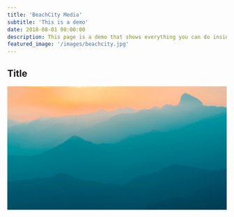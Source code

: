 ```yaml
---
title: 'BeachCity Media'
subtitle: 'This is a demo'
date: 2018-08-01 00:00:00
description: This page is a demo that shows everything you can do inside portfolio and blog posts.
featured_image: '/images/beachcity.jpg'
---
```


## Title

![](/images/demo/demo-landscape.jpg)
